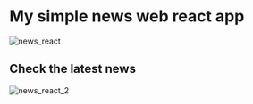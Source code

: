 # My simple news web react app

![news_react](https://user-images.githubusercontent.com/105661271/205609808-a2afe34c-7603-4f0a-8533-29df9ed6ab8f.png)


## Check the latest news
![news_react_2](https://user-images.githubusercontent.com/105661271/205609826-671a96ac-b426-4b8c-bfbb-5b1214673cc4.png)


